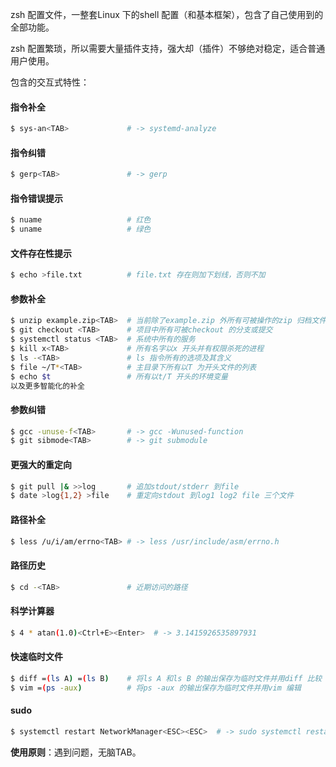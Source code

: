 zsh 配置文件，一整套Linux 下的shell 配置（和基本框架），包含了自己使用到的全部功能。

zsh 配置繁琐，所以需要大量插件支持，强大却（插件）不够绝对稳定，适合普通用户使用。

包含的交互式特性：

#### 指令补全

```bash
$ sys-an<TAB>             # -> systemd-analyze
```

#### 指令纠错

```bash
$ gerp<TAB>               # -> gerp
```

#### 指令错误提示

```bash
$ nuame                   # 红色
$ uname                   # 绿色
```

#### 文件存在性提示

```bash
$ echo >file.txt          # file.txt 存在则加下划线，否则不加
```

#### 参数补全

```bash
$ unzip example.zip<TAB>  # 当前除了example.zip 外所有可被操作的zip 归档文件
$ git checkout <TAB>      # 项目中所有可被checkout 的分支或提交
$ systemctl status <TAB>  # 系统中所有的服务
$ kill x<TAB>             # 所有名字以x 开头并有权限杀死的进程
$ ls -<TAB>               # ls 指令所有的选项及其含义
$ file ~/T*<TAB>          # 主目录下所有以T 为开头文件的列表
$ echo $t                 # 所有以t/T 开头的环境变量
以及更多智能化的补全
```

#### 参数纠错

```bash
$ gcc -unuse-f<TAB>       # -> gcc -Wunused-function
$ git sibmode<TAB>        # -> git submodule
```

#### 更强大的重定向

```bash
$ git pull |& >>log       # 追加stdout/stderr 到file
$ date >log{1,2} >file    # 重定向stdout 到log1 log2 file 三个文件
```

#### 路径补全

```bash
$ less /u/i/am/errno<TAB> # -> less /usr/include/asm/errno.h
```

#### 路径历史

```bash
$ cd -<TAB>               # 近期访问的路径
```

#### 科学计算器

```bash
$ 4 * atan(1.0)<Ctrl+E><Enter>  # -> 3.1415926535897931
```

#### 快速临时文件

```bash
$ diff =(ls A) =(ls B)    # 将ls A 和ls B 的输出保存为临时文件并用diff 比较
$ vim =(ps -aux)          # 将ps -aux 的输出保存为临时文件并用vim 编辑
```

#### sudo

```bash
$ systemctl restart NetworkManager<ESC><ESC>  # -> sudo systemctl restart NetworkManager
```

**使用原则**：遇到问题，无脑TAB。

